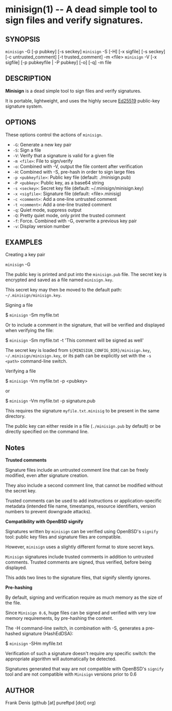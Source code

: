 <!---
This man page can be generated using ronn - http://rtomayko.github.com/ronn/
-->
minisign(1) -- A dead simple tool to sign files and verify signatures.
=============================================

## SYNOPSIS

`minisign` -G [-p pubkey] [-s seckey]
`minisign` -S [-H] [-x sigfile] [-s seckey] [-c untrusted_comment] [-t trusted_comment] -m &lt;file&gt;
`minisign` -V [-x sigfile] [-p pubkeyfile | -P pubkey] [-o] [-q] -m file

## DESCRIPTION

**Minisign** is a dead simple tool to sign files and verify signatures.

It is portable, lightweight, and uses the highly secure [Ed25519](http://ed25519.cr.yp.to/) public-key signature system.

## OPTIONS

These options control the actions of `minisign`.

  * `-G`:
    Generate a new key pair
  * `-S`:
    Sign a file
  * `-V`:
    Verify that a signature is valid for a given file
  * `-m <file>`:
    File to sign/verify
  * `-o`:
    Combined with -V, output the file content after verification
  * `-H`:
    Combined with -S, pre-hash in order to sign large files
  * `-p <pubkeyfile>`:
    Public key file (default: ./minisign.pub)
  * `-P <pubkey>`:
    Public key, as a base64 string
  * `-s <seckey>`:
    Secret key file (default: ~/.minisign/minisign.key)
  * `-x <sigfile>`:
    Signature file (default: &lt;file&gt;.minisig)
  * `-c <comment>`:
    Add a one-line untrusted comment
  * `-t <comment>`:
    Add a one-line trusted comment
  * `-q`:
    Quiet mode, suppress output
  * `-Q`:
    Pretty quiet mode, only print the trusted comment
  * `-f`:
    Force. Combined with -G, overwrite a previous key pair
  * `-v`:
    Display version number


## EXAMPLES

Creating a key pair

`minisign` -G

The public key is printed and put into the `minisign.pub` file. The secret key is encrypted and saved as a file named `minisign.key`.

This secret key may then be moved to the default path: `~/.minisign/minisign.key`.

Signing a file

$ `minisign` -Sm myfile.txt

Or to include a comment in the signature, that will be verified and displayed when verifying the file:

$ `minisign` -Sm myfile.txt -t 'This comment will be signed as well'

The secret key is loaded from `${MINISIGN_CONFIG_DIR}/minisign.key`, `~/.minisign/minisign.key`, or its path can be explicitly set with the `-s <path>` command-line switch.

Verifying a file

$ `minisign` -Vm myfile.txt -p  &lt;pubkey&gt;

or

$ `minisign` -Vm myfile.txt -p signature.pub

This requires the signature `myfile.txt.minisig` to be present in the same directory.

The public key can either reside in a file (`./minisign.pub` by default) or be directly specified on the command line.

## Notes

**Trusted comments**

Signature files include an untrusted comment line that can be freely modified, even after signature creation.

They also include a second comment line, that cannot be modified without the secret key.

Trusted comments can be used to add instructions or application-specific metadata (intended file name, timestamps, resource identifiers, version numbers to prevent downgrade attacks).

**Compatibility with OpenBSD signify**

Signatures written by `minisign` can be verified using OpenBSD's `signify` tool: public key files and signature files are compatible.

However, `minisign` uses a slightly different format to store secret keys.

`Minisign` signatures include trusted comments in addition to untrusted comments. Trusted comments are signed, thus verified, before being displayed.

This adds two lines to the signature files, that signify silently ignores.

**Pre-hashing**

By default, signing and verification require as much memory as the size of the file.

Since `Minisign 0.6`, huge files can be signed and verified with very low memory requirements, by pre-hashing the content.

The -H command-line switch, in combination with -S, generates a pre-hashed signature (HashEdDSA):

$ `minisign` -SHm myfile.txt

Verification of such a signature doesn't require any specific switch: the appropriate algorithm will automatically be detected.

Signatures generated that way are not compatible with OpenBSD's `signify` tool and are not compatible with `Minisign` versions prior to 0.6


## AUTHOR

Frank Denis (github [at] pureftpd [dot] org)
